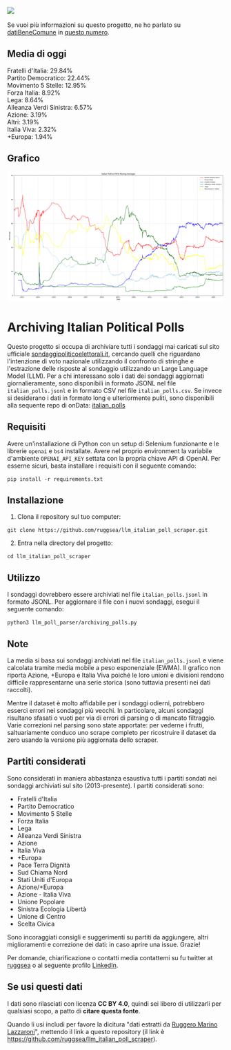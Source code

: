 <a href="https://datibenecomune.substack.com/about"><img src="https://img.shields.io/badge/%F0%9F%99%8F-%23datiBeneComune-%23cc3232"/></a>

Se vuoi più informazioni su questo progetto, ne ho parlato su [datiBeneComune](https://datibenecomune.substack.com/) in [questo numero](https://datibenecomune.substack.com/p/liberiamoli-tutti-numero-8).

## Media di oggi

Fratelli d'Italia: 29.84%  
Partito Democratico: 22.44%  
Movimento 5 Stelle: 12.95%  
Forza Italia: 8.92%  
Lega: 8.64%  
Alleanza Verdi Sinistra: 6.57%  
Azione: 3.19%  
Altri: 3.19%  
Italia Viva: 2.32%  
+Europa: 1.94%  
## Grafico
![Latest Moving Average](latest_average_plot.png)

# Archiving Italian Political Polls

Questo progetto si occupa di archiviare tutti i sondaggi mai caricati sul sito ufficiale [sondaggipoliticoelettorali.it](https://www.sondaggipoliticoelettorali.it/), cercando quelli che riguardano l'intenzione di voto nazionale utilizzando il confronto di stringhe e l'estrazione delle risposte al sondaggio utilizzando un Large Language Model (LLM).
Per a chi interessano solo i dati dei sondaggi aggiornati giornalieramente, sono disponibili in formato JSONL nel file `italian_polls.jsonl` e in formato CSV nel file `italian_polls.csv`. Se invece si desiderano i dati in formato long e ulteriormente puliti, sono disponibili alla sequente repo di onData: [italian_polls](https://github.com/ondata/liberiamoli-tutti/tree/main/italian_polls)

## Requisiti

Avere un'installazione di Python con un setup di Selenium funzionante e le librerie `openai` e `bs4` installate.
Avere nel proprio environment la variabile d'ambiente `OPENAI_API_KEY` settata con la propria chiave API di OpenAI.
Per esserne sicuri, basta installare i requisiti con il seguente comando:

```shell
pip install -r requirements.txt
```


## Installazione

1. Clona il repository sul tuo computer:

```shell
git clone https://github.com/ruggsea/llm_italian_poll_scraper.git
```

2. Entra nella directory del progetto:

```shell
cd llm_italian_poll_scraper
```

## Utilizzo

I sondaggi dovrebbero essere archiviati nel file `italian_polls.jsonl` in formato JSONL. Per aggiornare il file con i nuovi sondaggi, esegui il seguente comando:

```shell
python3 llm_poll_parser/archiving_polls.py
```


## Note

La media si basa sui sondaggi archiviati nel file `italian_polls.jsonl` e viene calcolata tramite media mobile a peso esponenziale (EWMA). Il grafico non riporta Azione, +Europa e Italia Viva poiché le loro unioni e divisioni rendono difficile rappresentarne una serie storica (sono tuttavia presenti nei dati raccolti).

Mentre il dataset è molto affidabile per i sondaggi odierni, potrebbero esserci errori nei sondaggi più vecchi. In particolare, alcuni sondaggi risultano sfasati o vuoti per via di errori di parsing o di mancato filtraggio. Varie correzioni nel parsing sono state apportate: per vederne i frutti, saltuariamente conduco uno scrape completo per ricostruire il dataset da zero usando la versione più aggiornata dello scraper.

## Partiti considerati

Sono considerati in maniera abbastanza esaustiva tutti i partiti sondati nei sondaggi archiviati sul sito (2013-presente). I partiti considerati sono:

- Fratelli d'Italia
- Partito Democratico
- Movimento 5 Stelle
- Forza Italia
- Lega
- Alleanza Verdi Sinistra
- Azione
- Italia Viva
- +Europa
- Pace Terra Dignità
- Sud Chiama Nord
- Stati Uniti d'Europa
- Azione/+Europa
- Azione - Italia Viva
- Unione Popolare
- Sinistra Ecologia Libertà
- Unione di Centro
- Scelta Civica

Sono incoraggiati consigli e suggerimenti su partiti da aggiungere, altri miglioramenti e correzione dei dati: in caso aprire una issue. Grazie!

Per domande, chiarificazione o contatti media contattemi su fu twitter at [ruggsea](https://twitter.com/ruggsea) o al seguente profilo [LinkedIn](https://www.linkedin.com/in/ruggsea/).

## Se usi questi dati

I dati sono rilasciati con licenza **CC BY 4.0**, quindi sei libero di utilizzarli per qualsiasi scopo, a patto di **citare questa fonte**. 

Quando li usi includi per favore la dicitura "dati estratti da [Ruggero Marino Lazzaroni](https://github.com/ruggsea/llm_italian_poll_scraper)", mettendo il link a questo repository (il link è <https://github.com/ruggsea/llm_italian_poll_scraper>).

